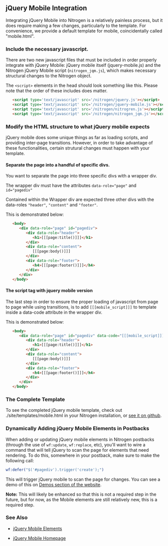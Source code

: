 <!-- dash: jQuery Mobile Integration | Guide | ###:Section -->


## jQuery Mobile Integration

   Integrating jQuery Mobile into Nitrogen is a relatively painless process, but it does require making a few changes, particularly to the template.  For convenience, we provide a default template for mobile, coincidentally called "mobile.html".

### Include the necessary javascript.

   There are two new javascript files that must be included in order properly integrate with jQuery Mobile: jQuery mobile itself (jquery-mobile.js) and the Nitrogen jQuery Mobile script (`nitrogen_jqm.js`), which makes necessary structural changes to the Nitrogen object.

   The `<script>` elements in the head should look something like this. Please note that the order of these includes does matter.

```html
   <script type='text/javascript' src='/nitrogen/jquery.js'></script>
   <script type='text/javascript' src='/nitrogen/jquery-mobile.js'></script>
   <script type='text/javascript' src='/nitrogen/nitrogren.js'></script>
   <script type='text/javascript' src='/nitrogen/nitrogen_jqm.js'></script>

```

### Modify the HTML structure to what jQuery mobile expects

   jQuery mobile does some unique things as far as loading scripts, and providing inter-page transitions. However, in order to take advantage of these functionalities, certain strutural changes must happen with your template.

#### Separate the page into a handful of specific divs.

You want to separate the page into three specific divs with a wrapper div.

The wrapper div must have the attributes `data-role="page"` and `id="pagediv"`

Contained within the Wrapper div are expected three other divs with the data-roles `"header"`, `"content"` and `"footer"`.

This is demonstrated below:

```html
   <body>
      <div data-role="page" id="pagediv">
         <div data-role="header">
            <h1>[[[page:title()]]]</h1>
         </div>
         <div data-role="content">
            [[[page:body()]]]
         </div>
         <div data-role="footer">
            <h4>[[[page:footer()]]]</h4>
         </div>
      </div>
   </body>

```

#### The script tag with jquery mobile version

   The last step in order to ensure the proper loading of javascript from page to page while using transitions, is to add
   `[[[mobile_script]]]`
   to template inside a data-code attribute in the wrapper div.


This is demonstrated below:

```html
   <body>
      <div data-role="page" id="pagediv" data-code="[[[mobile_script]]]">
         <div data-role="header">
            <h1>[[[page:title()]]]</h1>
         </div>
         <div data-role="content">
            [[[page:body()]]]
         </div>
         <div data-role="footer">
            <h4>[[[page:footer()]]]</h4>
         </div>
      </div>
   </body>

```

### The Complete Template

To see the completed jQuery mobile template, check out ./site/templates/mobile.html in your Nitrogen installation, or [see it on github](https://github.com/nitrogen/nitrogen/blob/master/rel/overlay/common/site/templates/mobile.html).

### Dynamically Adding jQuery Mobile Elements in Postbacks

   When adding or updating jQuery mobile elements in Nitrogen postbacks (through the use of `wf:update`, `wf:replace`, etc), you'll want to wire a command that will tell jQuery to scan the page for elements that need rendering.  To do this, somewhere in your postback, make sure to make the following call:

   ```erlang
   wf:defer("$('#pagediv').trigger('create');")
   ```

   This will trigger jQuery mobile to scan the page for changes.  You can see a demo of this on
   [Demos section of the website](http://nitrogenproject.com/demos/mobile_controls2).

   **Note:** This will likely be enhanced so that this is not a required step in the future, but for now, as the Mobile elements are still relatively new, this is a required step.

### See Also

 *  [jQuery Mobile Elements](./jquery_mobile.md)

 *  [jQuery Mobile Homepage](http://jquerymobile.com)
